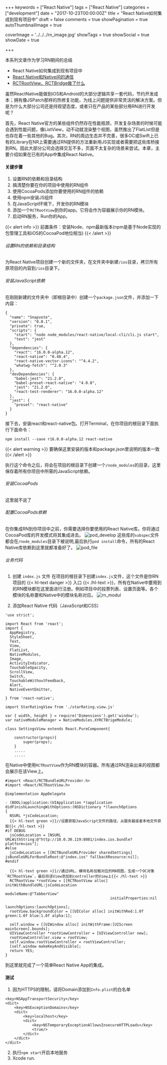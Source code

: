 +++
keywords = ["React Native"]
tags = ["React Native"]
categories = ["development"]
date = "2017-10-23T00:00:00Z"
title = "React Native如何集成到现有项目中"
draft = false
comments = true
showPagination = true
autoThumbnailImage = true

coverImage = '../../../rn_image.jpg'
showTags = true
showSocial = true
showDate = true

+++
<!-- thumbnailImage = 'rn_thumbnailImage.jpeg'
thumbnailImagePosition = 'bottom' -->

本系列文章作为学习RN期间的总结

- React Native如何集成到现有项目中
- [React Native和Native间的通信](https://linkrober.github.io/bookshelf/2017/10/react-native%E5%92%8Cnative%E9%97%B4%E7%9A%84%E9%80%9A%E4%BF%A1/)
- [RCTRootView、RCTBridge做了什么](https://linkrober.github.io/bookshelf/2017/10/rctrootviewrctbridge%E5%81%9A%E4%BA%86%E4%BB%80%E4%B9%88/)



<!--more-->


虽然ReactNative能做到iOS和Android的大部分逻辑共享一套代码，节约开发成本；拥有像JSPatch那样的热修复功能，为线上问题提供非常灵活的解决方案。但是为什么大部分公司还是持观望态度，或者只在产品的某些部分用RN进行开发呢？

首先，React Native官方的某些组件仍然存在性能瓶颈，开发复杂场景的时候可能会遇到性能问题，像ListView，动不动就渲染整个视图，虽然推出了FlatList但是也存在着一些其他的Bug。其次，RN的周边生态并不完善，很多OC或Swift上已有的Library在NR上需要通过RN提供的方法重新用JS实现或者需要把这些库桥接到RN。因此大部分公司会选择交互不多，页面不太复杂的场景来尝试。本章，主要介绍如果在已有的App中集成React Native。


#### 关键步骤
1. 设置RN的依赖和目录结构
2. 搞清楚你要在你的项目中使用的RN组件
3. 使用CocoaPods添加你要使用的RN组件的依赖
4. 使用npm安装JS组件
5. 在JavaScript环境下，开发你的RN模块
6. 添加一个`RCTRootView`到你的app。它将会作为容器展示你的RN模块。
7. 启动RN服务，Run你的App。

{{< alert info >}}
前置条件：安装Node、npm最新版本(npm是基于Node实现的包管理工具和iOS的CocoaPod地位相当)
{{< /alert >}}

###### 设置RN的依赖和目录结构
为React Native项目创建一个新的文件夹，在文件夹中新建`/ios`目录，拷贝所有原项目的内容到`/ios`目录下。

###### 安装JavaScript依赖
在刚刚新建的文件夹中（即根目录中）创建一个`package.json`文件，并添加一下内容：
```
{
  "name": "Snapvote",
  "version": "0.0.1",
  "private": true,
  "scripts": {
    "start": "node node_modules/react-native/local-cli/cli.js start",
    "test": "jest"
  },
  "dependencies": {
    "react": "16.0.0-alpha.12",
    "react-native": "0.48.4",
    "react-native-vector-icons": "^4.4.2",
    "whatwg-fetch": "^2.0.3"
  },
  "devDependencies": {
    "babel-jest": "21.2.0",
    "babel-preset-react-native": "4.0.0",
    "jest": "21.2.0",
    "react-test-renderer": "16.0.0-alpha.12"
  },
  "jest": {
    "preset": "react-native"
  }
}
```
接下去，安装react和react-native包。打开Terminal，在你项目的根目录下面执行下面命令：
```
npm install --save r16.0.0-alpha.12 react-native
```

{{< alert warning >}}
要确保这里安装的版本和package.json里说明的版本一致
{{< /alert >}}

执行这个命令之后，将会在项目的根目录下创建一个`/node_modules`的目录，这里保存着所有你项目中所需的JavaScript依赖。

###### 安装CocoaPods

这里就不说了

###### 配置CocoaPods依赖
在你集成RN到你项目中之前，你需要选择你要使用的React Native库。你将通过CocoaPod库的开发模式将其集成进去。
![pod_develop](../../../pod_develop.png)
这些库的`subspec`文件都会在`/node_modules`目录下被说明,最后执行`pod install`命令，所有的React Native库依赖到这里就都准备好了。
![pod_file](../../../pod_file.png)

###### 业务代码
1. 创建 `index.js` 文件
在项目的根目录下创建`index.js`文件，这个文件是你RN项目的
{{< hl-text danger >}}
入口
{{< /hl-text >}}，所有在Native中要用到的RN模块都在这里面进行注册。例如项目中的投票列表、设置页面等。各个模块的名称要和Native中的模块名称对应。
![rn_modul](../../../rn_modul.png)

2. 添加React Native 代码（JavaScript和CSS）

```
'use strict';

import React from 'react';
import {
  AppRegistry,
  StyleSheet,
  Text,
  View,
  FlatList,
  NativeModules,
  Image,
  ActivityIndicator,
  TouchableOpacity,
  ScrollView,
  Switch,
  TouchableWithoutFeedback,
  Alert,
  NativeEventEmitter,
  
} from 'react-native';

import StarRatingView from './starRating.view.js'

var { width, height } = require('Dimensions').get('window');
var nativeModuleManager = NativeModules.XYRCTBrigeModule;

class SettingsView extends React.PureComponent{

    constructor(props){
        super(props);
    }
    .....
    .....
```
在Native中使用`RCTRootView`作为RN模块的容器。所有通过RN渲染出来的视图都会展示在该View上。

```
#import <React/RCTBundleURLProvider.h>
#import <React/RCTRootView.h>

@implementation AppDelegate

- (BOOL)application:(UIApplication *)application didFinishLaunchingWithOptions:(NSDictionary *)launchOptions
{
  NSURL *jsCodeLocation;
  {{< hl-text green >}}//设置获取JavaScript文件的路径，从服务器或者本地文件获取{{< /hl-text >}}
#if DEBUG
  jsCodeLocation = [NSURL URLWithString:@"http://10.0.30.119:8081/index.ios.bundle?platform=ios"];
#else
  jsCodeLocation = [[RCTBundleURLProvider sharedSettings] jsBundleURLForBundleRoot:@"index.ios" fallbackResource:nil];
#endif
  
  {{< hl-text green >}}//通过URL、模块名称加载对应的RN视图，生成一个OC对象`RCTRootView`，最后将该View添加到controller的View上{{< /hl-text >}}
  RCTRootView *rootView = [[RCTRootView alloc] initWithBundleURL:jsCodeLocation
                                                      moduleName:@"TabberView"
                                               initialProperties:nil
                                                   launchOptions:launchOptions];
  rootView.backgroundColor = [[UIColor alloc] initWithRed:1.0f green:1.0f blue:1.0f alpha:1];
  
  self.window = [[UIWindow alloc] initWithFrame:[UIScreen mainScreen].bounds];
  UIViewController *rootViewController = [UIViewController new];
  rootViewController.view = rootView;
  self.window.rootViewController = rootViewController;
  [self.window makeKeyAndVisible];
  return YES;
}
```
到这里就完成了一个简单React Native App的集成。

#### 测试
1. 因为HTTPS的限制，请将Domain添加到`Info.plist`的白名单
```
<key>NSAppTransportSecurity</key>
<dict>
    <key>NSExceptionDomains</key>
    <dict>
        <key>localhost</key>
        <dict>
            <key>NSTemporaryExceptionAllowsInsecureHTTPLoads</key>
            <true/>
        </dict>
    </dict>
</dict>
```
2. 执行`npm start`开启本地服务
3. Xcode run.
